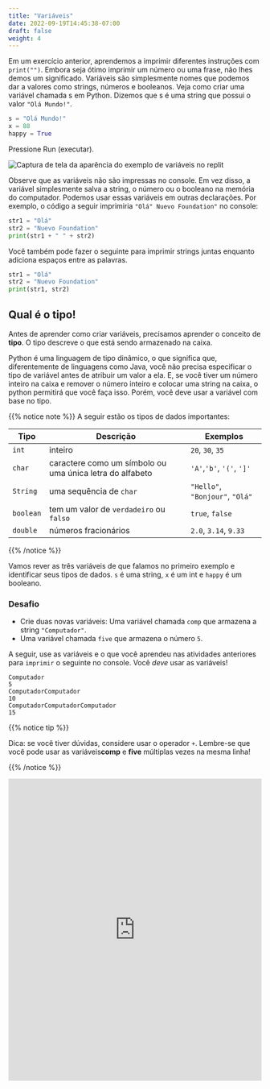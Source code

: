```yaml
---
title: "Variáveis"
date: 2022-09-19T14:45:38-07:00
draft: false
weight: 4
--- 
```


Em um exercício anterior, aprendemos a imprimir diferentes instruções com `print("")`. Embora seja ótimo imprimir um número ou uma frase, não lhes demos um significado. Variáveis ​​são simplesmente nomes que podemos dar a valores como strings, números e booleanos. Veja como criar uma variável chamada s em Python. Dizemos que s é uma string que possui o valor `"Olá Mundo!"`.

```python
s = "Olá Mundo!"
x = 88
happy = True
```
Pressione Run (executar).

![Captura de tela da aparência do exemplo de variáveis ​​no replit](../../img/variables.png "imagem de como as variáveis ​​aparecem no replit") 

Observe que as variáveis ​​não são impressas no console. Em vez disso, a variável simplesmente salva a string, o número ou o booleano na memória do computador. Podemos usar essas variáveis ​​em outras declarações. Por exemplo, o código a seguir imprimiria `"Olá" Nuevo Foundation"` no console:

```python
str1 = "Olá"
str2 = "Nuevo Foundation"
print(str1 + " " + str2)
```

Você também pode fazer o seguinte para imprimir strings juntas enquanto adiciona espaços entre as palavras.

```python
str1 = "Olá"
str2 = "Nuevo Foundation"
print(str1, str2)
```
## Qual é o tipo!

Antes de aprender como criar variáveis, precisamos aprender o conceito de **tipo**. O tipo descreve o que está sendo armazenado na caixa.

Python é uma linguagem de tipo dinâmico, o que significa que, diferentemente de linguagens como Java, você não precisa especificar o tipo de variável antes de atribuir um valor a ela. E, se você tiver um número inteiro na caixa e remover o número inteiro e colocar uma string na caixa, o python permitirá que você faça isso. Porém, você deve usar a variável com base no tipo.


{{% notice note %}}
A seguir estão os tipos de dados importantes:

**Tipo** | **Descrição** | **Exemplos**
--------|-----------|----------
`int` | inteiro | `20`, `30`, `35`
`char` | caractere como um símbolo ou uma única letra do alfabeto | `'A'`,`'b'`, `'('`, `']'`
`String` | uma sequência de `char` | `"Hello"`, `"Bonjour"`, `"Olá"`
`boolean` |tem um valor de `verdadeiro` ou `falso` | `true`, `false`
`double` | números fracionários | `2.0`, `3.14`, `9.33`

{{% /notice %}}

Vamos rever as três variáveis ​​de que falamos no primeiro exemplo e identificar seus tipos de dados. `s` é uma string, `x` é um int e `happy` é um booleano.

### Desafio

- Crie duas novas variáveis: Uma variável chamada `comp` que armazena a string `"Computador"`.
- Uma variável chamada `five` que armazena o número `5`.

A seguir, use as variáveis ​​e o que você aprendeu nas atividades anteriores para `imprimir` o seguinte no console. Você _deve_ usar as variáveis!

    Computador
    5
    ComputadorComputador
    10
    ComputadorComputadorComputador
    15

{{% notice tip %}}

Dica: se você tiver dúvidas, considere usar o operador `+`. Lembre-se que você pode usar as variáveis ​​**comp** e **five** múltiplas vezes na mesma linha!

{{% /notice %}}

<iframe src="https://trinket.io/embed/python/b238d85d0d" width="100%" height="600" frameborder="0" marginwidth="0" marginheight="0" allowfullscreen></iframe>
